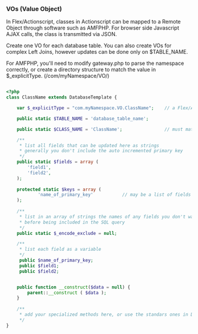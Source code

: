 ### VOs (Value Object)

In Flex/Actionscript, classes in Actionscript can be mapped to a Remote Object through software such as AMFPHP.  For browser side Javascript AJAX calls, the class is transmitted via JSON.

Create one VO for each database table.  You can also create VOs for complex Left Joins, however updates can be done only on $TABLE_NAME.

For AMFPHP, you'll need to modify gateway.php to parse the namespace correctly, or create a directory structure to match the value in $_explicitType. (/com/myNamespace/VO/)


```php

<?php
class ClassName extends DatabaseTemplate {

	var $_explicitType = "com.myNamespace.VO.ClassName";	// a Flex/Actionscript thing

	public static $TABLE_NAME = 'database_table_name';

	public static $CLASS_NAME = 'ClassName';				// must match class name above

	/**
	 * list all fields that can be updated here as strings
	 * generally you don't include the auto incremented primary key
	 */
	public static $fields = array (
		'field1',
		'field2',
	);
	
	protected static $keys = array (
			'name_of_primary_key' 			// may be a list of fields if that makes up the unique primary key
	);
	
	/**
	 * list in an array of strings the names of any fields you don't want run through html_entities
	 * before being included in the SQL query
	 */
	public static $_encode_exclude = null;

	/**
	 * list each field as a variable
	 */
	 public $name_of_primary_key;
	 public $field1;
	 public $field2;


	public function __construct($data = null) {
		parent::__construct ( $data );
	}
	
	/**
	 * add your specialized methods here, or use the standars ones in DatabaseTemplate
	 */
}

```